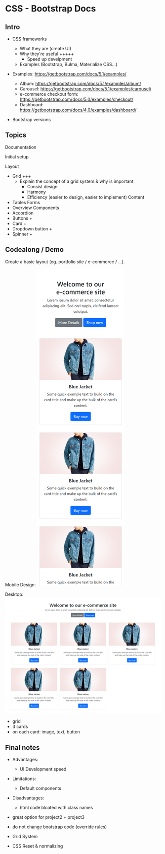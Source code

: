 
# CSS - Bootstrap Docs

<!--
Status: draft
-->


## Intro

- CSS frameworks
  - What they are (create UI)
  - Why they're useful +++++
    - Speed up develpment
  - Examples (Bootstrap, Bulma, Materialize CSS...)


- Examples: https://getbootstrap.com/docs/5.1/examples/
  - Album: https://getbootstrap.com/docs/5.1/examples/album/
  - Carousel: https://getbootstrap.com/docs/5.1/examples/carousel/
  - e-commerce checkout form: https://getbootstrap.com/docs/5.0/examples/checkout/
  - Dashboard: https://getbootstrap.com/docs/4.0/examples/dashboard/

- Bootstrap versions



## Topics

Documentation 

Initial setup

Layout
- Grid +++
  - Explain the concept of a grid system & why is important
    - Consist design
    - Harmony
    - Efficiency (easier to design, easier to implement)
Content
- Tables
Forms
- Overview
Components
- Accordion
- Buttons +
- Card +
- Dropdown button +
- Spinner +



## Codealong / Demo

Create a basic layout (eg. portfolio site / e-commerce / ...).


Mobile Design:
![mobile design](./images/bootstrap-sample-1-mobile.png)

Desktop:
![desktop design](./images/bootstrap-sample-2-desktop.png)


<!--

@Luis:
- Sample: "_lesson-code-samples\bootstrap-codealong"

 -->


- grid
- 3 cards
- on each card: image, text, button



## Final notes

- Advantages: 
  - UI Development speed

- Limitations:
  - Default components

- Disadvantages:
  - html code bloated with class names

- great option for project2 + project3
- do not change bootstrap code (override rules)

- Grid System
- CSS Reset & normalizing


